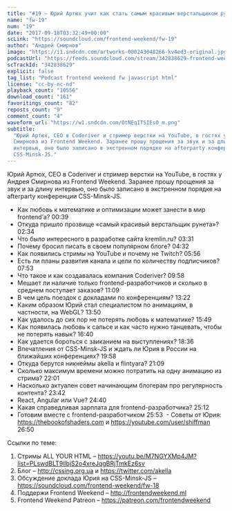 ```yaml
---
title: "#19 – Юрий Артюх учит как стать самым красивым верстальщиком рунета"
name: "fw-19"
num: "19"
date: "2017-09-18T03:32:49+00:00"
scLink: "https://soundcloud.com/frontend-weekend/fw-19"
author: "Андрей Смирнов"
image: "https://i1.sndcdn.com/artworks-000243048266-kv4ed3-original.jpg"
podcastUrl: "https://feeds.soundcloud.com/stream/342838629-frontend-weekend-fw-19.m4a"
scTrackId: "342838629"
explicit: false
tag_list: "Podcast frontend weekend fw javascript html"
license: "cc-by-nc-nd"
playback_count: "10556"
download_count: "161"
favoritings_count: "82"
reposts_count: "9"
comment_count: "4"
waveform_url: "https://w1.sndcdn.com/OtNEqITSIEsO_m.png"
subtitle:
  "Юрий Артюх, CEO в Coderiver и стример верстки на YouTube, в гостях у Андрея
  Смирнова из Frontend Weekend. Заранее прошу прощения за звук и за длину
  интервью, оно было записано в экстренном порядке на afterparty конференции
  CSS-Minsk-JS."
---
```


Юрий Артюх, CEO в Coderiver и стример верстки на YouTube, в гостях у Андрея
Смирнова из Frontend Weekend. Заранее прошу прощения за звук и за длину
интервью, оно было записано в экстренном порядке на afterparty конференции
CSS-Minsk-JS.

- Как любовь к математике и оптимизации может занести в мир frontend’а?
  <timecode sec="39">00:39</timecode>
- Откуда пришло прозвище «самый красивый верстальщик рунета»?
  <timecode sec="154">02:34</timecode>
- Что было интересного в разработке сайта kremlin.ru?
  <timecode sec="211">03:31</timecode>
- Почему бросил писать в своем популярном блоге?
  <timecode sec="272">04:32</timecode>
- Как появились стримы на YouTube и почему не Twitch?
  <timecode sec="356">05:56</timecode>
- Есть ли планы развития канала и цели по количеству подписчиков?
  <timecode sec="473">07:53</timecode>
- Что такое и как создавалась компания Coderiver?
  <timecode sec="598">09:58</timecode>
- Мешает ли наличие только frontend-разработчиков и сколько в среднем поступает
  заказов? <timecode sec="669">11:09</timecode>
- В чем цель поездок с докладами по конференциям?
  <timecode sec="802">13:22</timecode>
- Каким образом Юрий стал специалистом по анимациям, в частности, на WebGL?
  <timecode sec="830">13:50</timecode>
- Как удалось до сих пор не потерять любовь к математике?
  <timecode sec="949">15:49</timecode>
- Как появилась любовь к сальсе и как часто нужно танцевать, чтобы не потерять
  навык? <timecode sec="1000">16:40</timecode>
- Как удается бороться с заиканием на выступлениях?
  <timecode sec="1116">18:36</timecode>
- Впечатления от CSS-Minsk-JS и ждать ли Юрия в России на ближайших
  конференциях? <timecode sec="1198">19:58</timecode>
- Откуда берутся никнеймы akella и flintyara?
  <timecode sec="1269">21:09</timecode>
- Сколько максимум времени можно потратить на одну анимацию из стрима?
  <timecode sec="1321">22:01</timecode>
- Насколько актуален совет начинающим блогерам про регулярность контента?
  <timecode sec="1422">23:42</timecode>
- React, Angular или Vue? <timecode sec="1480">24:40</timecode>
- Какая справедливая зарплата для frontend-разработчика?
  <timecode sec="1512">25:12</timecode>
- Готовим вместе с frontend-разработчиком <timecode sec="1553">25:53</timecode>
   \- Советы от Юрия: <https://thebookofshaders.com> и
  <https://youtube.com/user/shiffman> <timecode sec="1610">26:50</timecode>

Ссылки по теме:

1. Стримы ALL YOUR HTML –
   <https://youtu.be/M7NGYXMp4JM?list=PLswdBLT9llbjS2o4xreJqgBRjTmkEz6sv>
2. Блог – <http://cssing.org.ua> и <https://twitter.com/akella>
3. Обсуждение доклада Юрия на CSS-Minsk-JS –
   <https://soundcloud.com/frontend-weekend/fw-18>
4. Поддержи Frontend Weekend – <http://frontendweekend.ml>
5. Frontend Weekend Patreon – <https://patreon.com/frontendweekend>
